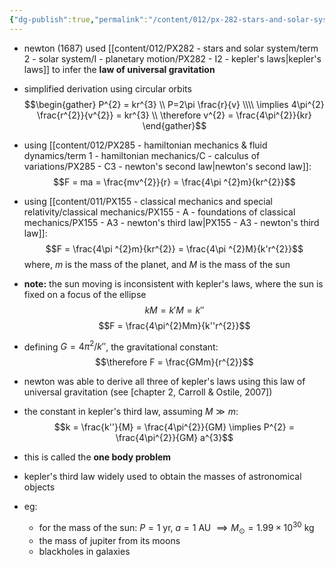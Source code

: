 ```yaml
---
{"dg-publish":true,"permalink":"/content/012/px-282-stars-and-solar-system/term-2-solar-system/i-planetary-motion/px-282-i3-newtons-laws/","noteIcon":"1","created":"2025-08-27T13:15:22.817+01:00","updated":"2025-05-08T14:33:07.000+01:00"}
---
```


- newton (1687) used [[content/012/PX282 - stars and solar system/term 2 - solar system/I - planetary motion/PX282 - I2 - kepler's laws\|kepler's laws]] to infer the **law of universal gravitation**

- simplified derivation using circular orbits
$$\begin{gather}
P^{2} = kr^{3} \\
P=2\pi \frac{r}{v} \\\\
\implies 4\pi^{2} \frac{r^{2}}{v^{2}} = kr^{3}   \\
\therefore v^{2} = \frac{4\pi^{2}}{kr}
\end{gather}$$
- using [[content/012/PX285 - hamiltonian mechanics & fluid dynamics/term 1 - hamiltonian mechanics/C - calculus of variations/PX285 - C3 - newton's second law\|newton's second law]]:
$$F = ma = \frac{mv^{2}}{r} = \frac{4\pi ^{2}m}{kr^{2}}$$
- using [[content/011/PX155 - classical mechanics and special relativity/classical mechanics/PX155 - A - foundations of classical mechanics/PX155 - A3 - newton's third law\|PX155 - A3 - newton's third law]]:
$$F = \frac{4\pi ^{2}m}{kr^{2}} = \frac{4\pi ^{2}M}{k'r^{2}}$$
	where, $m$ is the mass of the planet, and $M$ is the mass of the sun
- **note:** the sun moving is inconsistent with kepler's laws, where the sun is fixed on a focus of the ellipse 
$$kM = k'M = k''$$
$$F = \frac{4\pi^{2}Mm}{k''r^{2}}$$
- defining ${} G = 4\pi^{2}/k'' {}$, the gravitational constant:
$$\therefore F = \frac{GMm}{r^{2}}$$
- newton was able to derive all three of kepler's laws using this law of universal gravitation (see [chapter 2, Carroll & Ostile, 2007])

- the constant in kepler's third law, assuming $M\gg m:$
$$k = \frac{k''}{M} = \frac{4\pi^{2}}{GM} \implies P^{2}  = \frac{4\pi^{2}}{GM} a^{3}$$
- this is called the **one body problem**

- kepler's third law widely used to obtain the masses of astronomical objects

- eg: 
	- for the mass of the sun: $P = 1$ yr, $a=1$ AU $\implies M_{\odot} = 1.99\times10^{30}$ kg 
	- the mass of jupiter from its moons
	- blackholes in galaxies
